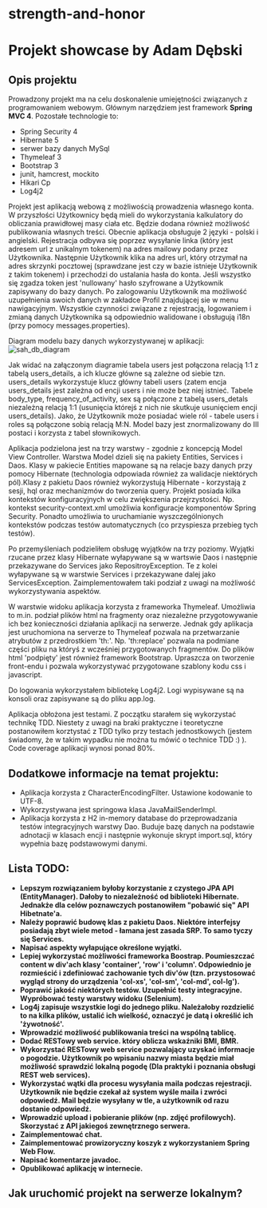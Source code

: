 # strength-and-honor

<h1><strong>Projekt showcase by Adam Dębski</strong></h1>
<h2>Opis projektu</h2>

Prowadzony projekt ma na celu doskonalenie umiejętności związanych z programowaniem webowym. Głównym narzędziem jest framework <strong>Spring MVC 4</strong>.
Pozostałe technologie to:
<ul>
  <li>Spring Security 4</li>
  <li>Hibernate 5</li>
  <li>serwer bazy danych MySql</li>
  <li>Thymeleaf 3</li>
  <li>Bootstrap 3</li>
  <li>junit, hamcrest, mockito</li>
  <li>Hikari Cp</li>
  <li>Log4j2</li>
</ul>
<p>Projekt jest aplikacją webową z możliwością prowadzenia własnego konta. W przyszłości Użytkownicy będą mieli do wykorzystania kalkulatory do 
obliczania prawidłowej masy ciała etc. Będzie dodana również możliwość publikowania własnych treści. Obecnie aplikacja obsługuje 2 języki - polski
i angielski. Rejestracja odbywa się poprzez wysyłanie linka (który jest adresem url z unikalnym tokenem) na adres mailowy podany przez Użytkownika.
Następnie Użytkownik klika na adres url, który otrzymał na adres skrzynki pocztowej (sprawdzane jest czy w bazie istnieje Użytkownik z takim tokenem)
i przechodzi do ustalania hasła do konta. Jeśli wszystko się zgadza token jest 'nullowany' hasło szyfrowane a Użytkownik zapisywany 
do bazy danych. Po zalogowaniu Użytkownik ma możliwość uzupełnienia swoich danych w zakładce Profil znajdującej sie w menu nawigacyjnym.
Wszystkie czynności związane z rejestracją, logowaniem i zmianą danych Użytkownika są odpowiednio walidowane i obsługują i18n (przy pomocy messages.properties).</p>

Diagram modelu bazy danych wykorzystywanej w aplikacji:
![sah_db_diagram](https://user-images.githubusercontent.com/20265160/34764530-1c8bb542-f5ef-11e7-9dea-78ca59d6d1b3.png)
<p>Jak widać na załączonym diagramie tabela users jest połączona relacją 1:1 z tabelą users_details, a ich klucze główne są zależne od siebie
tzn. users_details wykorzystuje klucz główny tabeli users (zatem encja users_details jest zależna od encji users i nie może bez niej istnieć. Tabele body_type, frequency_of_activity, sex są połączone z tabelą users_detals niezależną relacją 1:1 (usunięcia którejś z nich nie skutkuje usunięciem encji users_details). Jako, że Użytkownik może posiadać wiele ról - tabele users i roles są połączone sobią relacją M:N. Model bazy jest znormalizowany do III postaci i korzysta z tabel słownikowych.</p>

<p>Aplikacja podzielona jest na trzy warstwy - zgodnie z koncepcją Model View Controller. Warstwa Model dzieli się na pakiety Entities, Services i Daos. Klasy w pakiecie Entities mapowane są na relacje bazy danych przy pomocy Hibernate (technologia odpowiada również za walidacje niektórych pól).Klasy z pakietu Daos również wykorzystują Hibernate - korzystają z sesji, hql oraz mechanizmów do tworzenia query. Projekt posiada kilka kontekstów konfiguracyjnych w celu zwiększenia przejrzystości. Np. kontekst security-context.xml umożliwia konfiguracje komponentów Spring Security. Ponadto umożliwia to uruchamianie wyszczególnionych kontekstów podczas testów automatycznych (co przyspiesza przebieg tych testów).</p>

<p>Po przemyśleniach podzieliłem obsługę wyjątków na trzy poziomy. Wyjątki rzucane przez klasy Hibernate wyłapywane są w wartswie Daos i następnie przekazywane do Services jako RepositroyException. Te z kolei wyłapywane są w warstwie Services i przekazywane dalej jako ServicesException. Zaimplementowałem taki podział z uwagi na możliwość wykorzystywania aspektów.</p>

<p>W warstwie widoku aplikacja korzysta z frameworka Thymeleaf. Umożliwia to m.in. podział plików html na fragmenty oraz niezależne przygotowywanie ich bez konieczności działania aplikacji na serwerze. Jednak gdy aplikacja jest uruchomiona na serverze to Thymeleaf pozwala na przetwarzanie atrybutów z przedrostkiem 'th:'. Np. 'th:replace' pozwala na podmiane części pliku na któryś z wcześniej przygotowanych fragmentów. Do plików html 'podpięty' jest również framework Bootstrap. Upraszcza on tworzenie front-endu i pozwala wykorzystywać przygotowane szablony kodu css i javascript.</p>

<p>Do logowania wykorzystałem bibliotekę Log4j2. Logi wypisywane są na konsoli oraz zapisywane są do pliku app.log.</p>

<p>Aplikacja obłożona jest testami. Z początku starałem się wykorzystać technikę TDD. Niestety z uwagi na braki praktyczne i teoretyczne postanowiłem korztystać z TDD tylko przy testach jednostkowych (jestem świadomy, że w takim wypadku nie można tu mówić o technice TDD :) ). Code coverage aplikacji wynosi ponad 80%.</p>

<h2>Dodatkowe informacje na temat projektu: </h2>
<ul>
  <li>Aplikacja korzysta z CharacterEncodingFilter. Ustawione kodowanie to UTF-8.</li>
  <li>Wykorzystywana jest springowa klasa JavaMailSenderImpl.</li>
  <li>Aplikacja korzysta z H2 in-memory database do przeprowadzania testów integracyjnych warstwy Dao. Buduje bazę danych na podstawie adnotacji w klasach encji i następnie wykonuje skrypt import.sql, który wypełnia bazę podstawowymi danymi.</li>
</ul>

<h2>Lista TODO:</h2>
<strong>
  <ul>
    <li>Lepszym rozwiązaniem byłoby korzystanie z czystego JPA API (EntityManager). Dałoby to niezależność od biblioteki Hibernate. Jednakże dla celów poznawczych postanowiłem "pobawić się" API Hibetnate'a.
    </li>
    <li>Należy poprawić budowę klas z pakietu Daos. Niektóre interfejsy posiadają zbyt wiele metod - łamana jest zasada SRP. To samo tyczy się Services.</li>
    <li>
      Napisać aspekty wyłapujące określone wyjątki.
    </li>
     <li>
      Lepiej wykorzystać możliwości frameworka Boostrap. Poumieszczać content w div'ach klasy 'container', 'row' i 'column'. Odpowiednio je rozmieścić i zdefiniować zachowanie tych div'ów (tzn. przystosować wygląd strony do urządzenia 'col-xs', 'col-sm', 'col-md', col-lg').
    </li>
    <li>
      Poprawić jakość niektórych testów. Uzupełnić testy integracyjne. Wypróbować testy warstwy widoku (Selenium).
    </li>
     <li>
      Log4j zapisuje wszystkie logi do jednego pliku. Należałoby rozdzielić to na kilka plików, ustalić ich wielkość, oznaczyć je datą i określić ich 'żywotność'.
    </li>
     <li>
      Wprowadzić możliwość publikowania treści na wspólną tablicę.
    </li>
    <li>
      Dodać RESTowy web service. który oblicza wskaźniki BMI, BMR.  
    </li>
     <li>
      Wykorzystać RESTowy web service pozwalający uzyskać informacje o pogodzie. Użytkownik po wpisaniu nazwy miasta będzie miał możliwość sprawdzić lokalną pogodę (Dla praktyki i poznania obsługi REST web services).  
    </li>
    <li>
      Wykorzystać wątki dla procesu wysyłania maila podczas rejestracji. Użytkownik nie będzie czekał aż system wyśle maila i zwróci odpowiedź. Mail będzie wysyłany w tle, a użytkownik od razu dostanie odpowiedź.
    </li>
    <li>
      Wprowadzić upload i pobieranie plików (np. zdjęć profilowych). Skorzystać z API jakiegoś zewnętrznego serwera.
    </li>
     <li>
      Zaimplementować chat.
    </li>
     <li>
      Zaimplementować prowizoryczny koszyk z wykorzystaniem Spring Web Flow.
    </li>
     <li>
      Napisać komentarze javadoc.
    </li>
    <li>
      Opublikować aplikację w internecie.
    </li>
  </ul>
</strong>

<h2>Jak uruchomić projekt na serwerze lokalnym?</h2>
